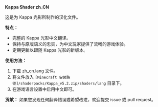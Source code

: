 **Kappa Shader zh_CN**

这是为 Kappa 光影所制作的汉化文件。

**特点：**

- 完整的 Kappa 光影中文翻译。
- 保持与原版语义的忠实，为中文玩家提供了流畅的游戏体验。
- 定期更新以跟随 Kappa 光影的新版本。

**使用方法：**

1. 下载 zh_cn.lang 文件。
2. 将文件放入 `[Minecraft 安装路径]/shaderpacks/Kappa_v5.2.zip/shaders/lang` 目录下。
3. 在游戏语言设置中启用中文即可。

**贡献：** 如果您发现任何翻译错误或希望改进，欢迎提交 issue 或 pull request。
